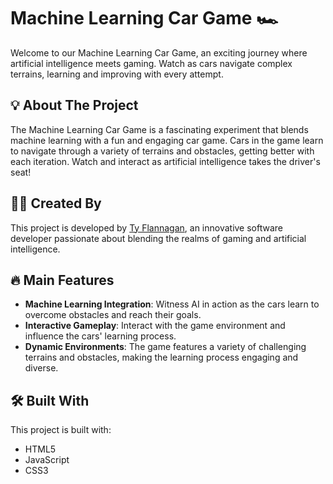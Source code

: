 # Machine Learning Car Game :racing_car:

Welcome to our Machine Learning Car Game, an exciting journey where artificial intelligence meets gaming. Watch as cars navigate complex terrains, learning and improving with every attempt.

## :bulb: About The Project

The Machine Learning Car Game is a fascinating experiment that blends machine learning with a fun and engaging car game. Cars in the game learn to navigate through a variety of terrains and obstacles, getting better with each iteration. Watch and interact as artificial intelligence takes the driver's seat!

## :man_technologist: Created By

This project is developed by [Ty Flannagan](https://www.tyflannagan.tech/), an innovative software developer passionate about blending the realms of gaming and artificial intelligence.

## :fire: Main Features

- **Machine Learning Integration**: Witness AI in action as the cars learn to overcome obstacles and reach their goals.
- **Interactive Gameplay**: Interact with the game environment and influence the cars' learning process.
- **Dynamic Environments**: The game features a variety of challenging terrains and obstacles, making the learning process engaging and diverse.

## :hammer_and_wrench: Built With

This project is built with:

- HTML5
- JavaScript
- CSS3

